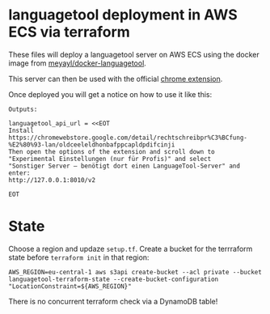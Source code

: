 # languagetool deployment in AWS ECS via terraform

These files will deploy a languagetool server on AWS ECS using the docker image from [meyayl/docker-languagetool](https://github.com/meyayl/docker-languagetool).

This server can then be used with the official [chrome extension](https://chromewebstore.google.com/detail/rechtschreibpr%C3%BCfung-%E2%80%93-lan/oldceeleldhonbafppcapldpdifcinji).

Once deployed you will get a notice on how to use it like this:

```
Outputs:

languagetool_api_url = <<EOT
Install https://chromewebstore.google.com/detail/rechtschreibpr%C3%BCfung-%E2%80%93-lan/oldceeleldhonbafppcapldpdifcinji
Then open the options of the extension and scroll down to "Experimental Einstellungen (nur für Profis)" and select
"Sonstiger Server – benötigt dort einen LanguageTool-Server" and enter:
http://127.0.0.1:8010/v2

EOT
```

# State

Choose a region and updaze `setup.tf`.
Create a bucket for the terrraform state before `terraform init` in that region:

`AWS_REGION=eu-central-1 aws s3api create-bucket --acl private --bucket languagetool-terraform-state --create-bucket-configuration "LocationConstraint=${AWS_REGION}"`

There is no concurrent terraform check via a DynamoDB table!
